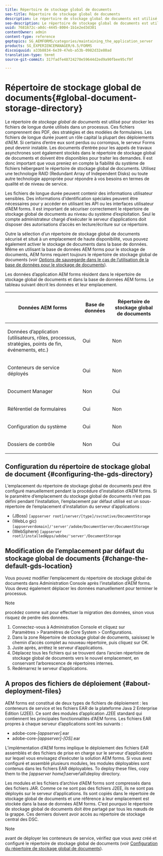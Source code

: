 ```yaml
---
title: Répertoire de stockage global de documents
seo-title: Répertoire de stockage global de documents
description: Le répertoire de stockage global de documents est utilisé pour stocker les fichiers de longue durée utilisés dans un processus.
seo-description: Le répertoire de stockage global de documents est utilisé pour stocker les fichiers de longue durée utilisés dans un processus.
uuid: 7681672c-a0dc-4445-8004-1b1e2ed3d301
contentOwner: admin
content-type: reference
geptopics: SG_AEMFORMS/categories/maintaining_the_application_server
products: SG_EXPERIENCEMANAGER/6.5/FORMS
discoiquuid: a33b8834-6e39-47eb-a53b-0982d32e80ad
translation-type: tm+mt
source-git-commit: 317fadfe48724270e59644d2ed9a90fbee95cf9f

---
```



# Répertoire de stockage global de documents{#global-document-storage-directory}

Le répertoire de *stockage global de documents* est utilisé pour stocker les fichiers de longue durée utilisés dans un processus. Ces fichiers comprennent des PDF, des stratégies et des modèles de formulaires. Les fichiers de longue durée jouent un rôle capital la plupart des déploiements d’AEM. Si certains d’entre eux sont perdus ou corrompus, le serveur Forms peut devenir instable. Les documents d’entrée pour les appels de travaux asynchrones sont également stockés dans le répertoire de stockage global de documents et doivent être disponibles pour traiter les demandes. Il est donc important que vous preniez en compte la fiabilité du système de fichiers hébergeant le répertoire de stockage global de documents. Utilisez une technologie RAID (Redundant Array of Independent Disks) ou toute autre technologie appropriée pour répondre à vos besoins en termes de qualité et de niveau de service.

Les fichiers de longue durée peuvent contenir des informations utilisateur sensibles. Des informations d’identification spéciales peuvent être nécessaires pour y accéder en utilisant les API ou les interfaces utilisateur d’AEM forms. Il est important de sécuriser correctement le répertoire de stockage global de documents au niveau du système d’exploitation. Seul le compte administrateur chargé d’exécuter le serveur d’applications doit disposer des autorisations d’accès en lecture/écriture sur ce répertoire.

Outre la sélection d’un répertoire de stockage global de documents sécurisé et situé à un emplacement de haute disponibilité, vous pouvez également activer le stockage de documents dans la base de données. Même en utilisant la base de données AEM forms pour le stockage de documents, AEM forms requiert toujours le répertoire de stockage global de documents (voir [Options de sauvegarde dans le cas de l’utilisation de la base de données pour le stockage de documents](/help/forms/using/admin-help/files-back-recover.md#backup-options-when-database-is-used-for-document-storage)).

Les données d’application AEM forms résident dans le répertoire de stockage global de documents et dans la base de données AEM forms. Le tableau suivant décrit les données et leur emplacement.

<table>
 <thead>
  <tr>
   <th><p>Données AEM forms</p></th>
   <th><p>Base de données</p></th>
   <th><p>Répertoire de stockage global de documents</p></th>
  </tr>
 </thead>
 <tbody>
  <tr>
   <td><p>Données d’application (utilisateurs, rôles, processus, stratégies, points de fin, événements, etc.)</p></td>
   <td><p>Oui</p></td>
   <td><p>Non</p></td>
  </tr>
  <tr>
   <td><p>Conteneurs de service déployés</p></td>
   <td><p>Oui</p></td>
   <td><p>Non</p></td>
  </tr>
  <tr>
   <td><p>Document Manager </p></td>
   <td><p>Non</p></td>
   <td><p>Oui</p></td>
  </tr>
  <tr>
   <td><p>Référentiel de formulaires</p></td>
   <td><p>Oui</p></td>
   <td><p>Non</p></td>
  </tr>
  <tr>
   <td><p>Configuration du système</p></td>
   <td><p>Oui</p></td>
   <td><p>Non</p></td>
  </tr>
  <tr>
   <td><p>Dossiers de contrôle</p></td>
   <td><p>Non</p></td>
   <td><p>Oui</p></td>
  </tr>
 </tbody>
</table>

## Configuration du répertoire de stockage global de document {#configuring-the-gds-directory}

L’emplacement du répertoire de stockage global de documents peut être configuré manuellement pendant la procédure d’installation d’AEM forms. Si le paramètre d’emplacement du stockage global de documents n’est pas défini pendant l’installation, l’emplacement par défaut utilisé est un sous-répertoire de l’emplacement d’installation du serveur d’applications :

* (JBoss) `[appserver root]/server/[type]/svcnative/DocumentStorage`
* (WebLo gic) `[appserverdomain]/'server'/adobe/DocumentServer/DocumentStorage`
* (WebSphere) `[appserver root]/installedApps/adobe/'server'/DocumentStorage`

## Modification de l’emplacement par défaut du stockage global de documents {#change-the-default-gds-location}

Vous pouvez modifier l’emplacement du répertoire de stockage global de documents dans Administration Console après l’installation d’AEM forms. Vous devez également déplacer les données manuellement pour terminer le processus.

>[!NOTE]
>
>procédez comme suit pour effectuer la migration des données, sinon vous risquez de perdre des données.

1. Connectez-vous à Administration Console et cliquez sur Paramètres > Paramètres de Core System > Configurations.
1. Dans la zone Répertoire de stockage global de documents, saisissez le chemin d’accès complet au nouveau répertoire, puis cliquez sur OK.
1. Juste après, arrêtez le serveur d’applications.
1. Déplacez tous les fichiers qui se trouvent dans l’ancien répertoire de stockage global de documents vers le nouvel emplacement, en conservant l’arborescence de répertoires internes.
1. Redémarrez le serveur d’applications.

## A propos des fichiers de déploiement {#about-deployment-files}

AEM forms est constitué de deux types de fichiers de déploiement : les conteneurs de service et les fichiers EAR de la plateforme Java 2 Enterprise Edition (J2EE). Ce sont des modules d’application J2EE standard qui contiennent les principales fonctionnalités d’AEM forms. Les fichiers EAR propres à chaque serveur d’applications sont les suivants :

* adobe-core-*[appserver]*.ear
* adobe-core-*[appserver]*-*[OS]*.ear

L’implémentation d’AEM forms implique le déploiement des fichiers EAR assemblés et des fichiers de prise en charge sur le serveur d’applications sur lequel vous envisagez d’exécuter la solution AEM forms. Si vous avez configuré et assemblé plusieurs modules, les modules déployables sont contenus dans les fichiers EAR déployables. To deploy these files, copy them to the *[appserver home]*\server\all\deploy directory.

Les modules et les fichiers d’archive d’AEM forms sont compressés dans des fichiers JAR. Comme ce ne sont pas des fichiers J2EE, ils ne sont pas déployés sur le serveur d’applications. Ils sont copiés dans le répertoire de stockage global de documents et une référence à leur emplacement est stockée dans la base de données AEM forms. C’est pourquoi le répertoire de stockage global de documents doit être partagé par tous les nœuds de la grappe. Ces derniers doivent avoir accès au répertoire de stockage central des DSC.

>[!NOTE]
>
>avant de déployer les conteneurs de service, vérifiez que vous avez créé et configuré le répertoire de stockage global de documents (voir [Configuration du répertoire de stockage global de documents](global-document-storage-directory.md#configuring-the-gds-directory)).

